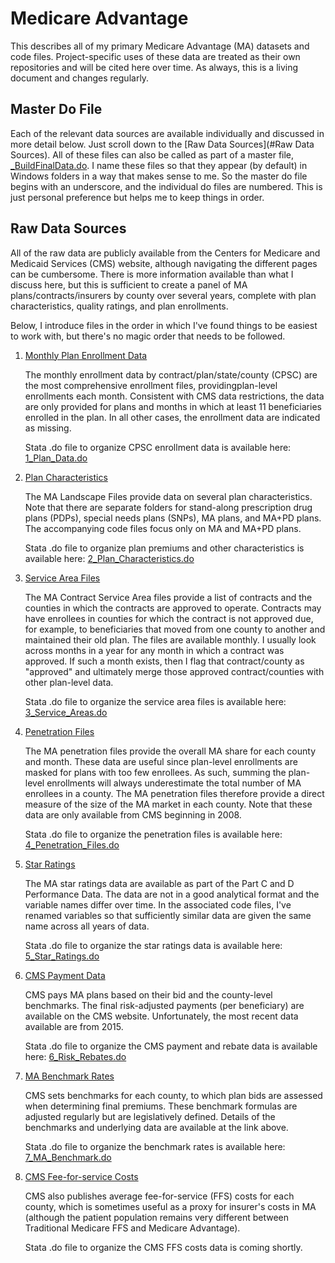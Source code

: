 # Medicare Advantage
This describes all of my primary Medicare Advantage (MA) datasets and code files. Project-specific uses of these data are treated as their own repositories and will be cited here over time. As always, this is a living document and changes regularly.

## Master Do File
Each of the relevant data sources are available individually and discussed in more detail below. Just scroll down to the [Raw Data Sources](#Raw Data Sources). All of these files can also be called as part of a master file, [_BuildFinalData.do](https://github.com/imccart/Medicare-Advantage/blob/master/stata_code/_BuildFinalData.do). I name these files so that they appear (by default) in Windows folders in a way that makes sense to me. So the master do file begins with an underscore, and the individual do files are numbered. This is just personal preference but helps me to keep things in order.

## Raw Data Sources
All of the raw data are publicly available from the Centers for Medicare and Medicaid Services (CMS) website, although navigating the different pages can be cumbersome. There is more information available than what I discuss here, but this is sufficient to create a panel of MA plans/contracts/insurers by county over several years, complete with plan characteristics, quality ratings, and plan enrollments.

Below, I introduce files in the order in which I've found things to be easiest to work with, but there's no magic order that needs to be followed. 

1. [Monthly Plan Enrollment Data](https://www.cms.gov/Research-Statistics-Data-and-Systems/Statistics-Trends-and-Reports/MCRAdvPartDEnrolData/Monthly-Enrollment-by-Contract-Plan-State-County.html)

   The monthly enrollment data by contract/plan/state/county (CPSC) are the most comprehensive enrollment files, providingplan-level enrollments each month. Consistent with CMS data restrictions, the data are only provided for plans and months in which at least 11 beneficiaries enrolled in the plan. In all other cases, the enrollment data are indicated as missing.
   
   Stata .do file to organize CPSC enrollment data is available here: [1_Plan_Data.do](https://github.com/imccart/Medicare-Advantage/blob/master/stata_code/1_Plan_Data.do)

2. [Plan Characteristics](https://www.cms.gov/Medicare/Prescription-Drug-Coverage/PrescriptionDrugCovGenIn/)

   The MA Landscape Files provide data on several plan characteristics. Note that there are separate folders for stand-along prescription drug plans (PDPs), special needs plans (SNPs), MA plans, and MA+PD plans. The accompanying code files focus only on MA and MA+PD plans.
   
   Stata .do file to organize plan premiums and other characteristics is available here: [2_Plan_Characteristics.do](https://github.com/imccart/Medicare-Advantage/blob/master/stata_code/2_Plan_Characteristics.do)

3. [Service Area Files](https://www.cms.gov/Research-Statistics-Data-and-Systems/Statistics-Trends-and-Reports/MCRAdvPartDEnrolData/MA-Contract-Service-Area-by-State-County.html)

   The MA Contract Service Area files provide a list of contracts and the counties in which the contracts are approved to operate. Contracts may have enrollees in counties for which the contract is not approved due, for example, to beneficiaries that moved from one county to another and maintained their old plan. The files are available monthly. I usually look across months in a year for any month in which a contract was approved. If such a month exists, then I flag that contract/county as "approved" and ultimately merge those approved contract/counties with other plan-level data.
   
   Stata .do file to organize the service area files is available here: [3_Service_Areas.do](https://github.com/imccart/Medicare-Advantage/blob/master/stata_code/3_Service_Areas.do)
   
4. [Penetration Files](https://www.cms.gov/Research-Statistics-Data-and-Systems/Statistics-Trends-and-Reports/MCRAdvPartDEnrolData/MA-State-County-Penetration.html)

   The MA penetration files provide the overall MA share for each county and month. These data are useful since plan-level enrollments are masked for plans with too few enrollees. As such, summing the plan-level enrollments will always underestimate the total number of MA enrollees in a county. The MA penetration files therefore provide a direct measure of the size of the MA market in each county. Note that these data are only available from CMS beginning in 2008.
   
   Stata .do file to organize the penetration files is available here: [4_Penetration_Files.do](https://github.com/imccart/Medicare-Advantage/blob/master/stata_code/4_Penetration_Files.do)
   
5. [Star Ratings](https://www.cms.gov/medicare/prescription-drug-coverage/prescriptiondrugcovgenin/performancedata.html)

   The MA star ratings data are available as part of the Part C and D Performance Data. The data are not in a good analytical format and the variable names differ over time. In the associated code files, I've renamed variables so that sufficiently similar data are given the same name across all years of data.
   
   Stata .do file to organize the star ratings data is available here: [5_Star_Ratings.do](https://github.com/imccart/Medicare-Advantage/blob/master/stata_code/5_Star_Ratings.do)

6. [CMS Payment Data](https://www.cms.gov/Medicare/Medicare-Advantage/Plan-Payment/Plan-Payment-Data.html)

   CMS pays MA plans based on their bid and the county-level benchmarks. The final risk-adjusted payments (per beneficiary) are available on the CMS website. Unfortunately, the most recent data available are from 2015.
   
   Stata .do file to organize the CMS payment and rebate data is available here:
   [6_Risk_Rebates.do](https://github.com/imccart/Medicare-Advantage/blob/master/stata_code/6_Risk_Rebates.do)
   
7. [MA Benchmark Rates](https://www.cms.gov/Medicare/Health-Plans/MedicareAdvtgSpecRateStats/Ratebooks-and-Supporting-Data.html)

   CMS sets benchmarks for each county, to which plan bids are assessed when determining final premiums. These benchmark formulas are adjusted regularly but are legislatively defined. Details of the benchmarks and underlying data are available at the link above.
   
   Stata .do file to organize the benchmark rates is available here: [7_MA_Benchmark.do](https://github.com/imccart/Medicare-Advantage/blob/master/stata_code/7_MA_Benchmark.do)
   
8. [CMS Fee-for-service Costs](https://www.cms.gov/Medicare/Health-Plans/MedicareAdvtgSpecRateStats/FFS-Data.html)

   CMS also publishes average fee-for-service (FFS) costs for each county, which is sometimes useful as a proxy for insurer's costs in MA (although the patient population remains very different between Traditional Medicare FFS and Medicare Advantage).
   
   Stata .do file to organize the CMS FFS costs data is coming shortly.